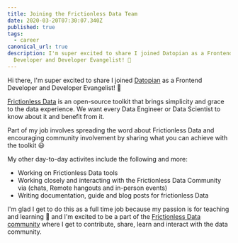 ```yaml
---
title: Joining the Frictionless Data Team
date: 2020-03-20T07:30:07.340Z
published: true
tags:
  - career
canonical_url: true
description: I'm super excited to share I joined Datopian as a Frontend
  Developer and Developer Evangelist! 🎉
---
```

Hi there, I'm super excited to share I joined [Datopian](https://datopian.com/) as a Frontend Developer and Developer Evangelist! 🎉

[Frictionless Data](https://frictionlessdata.io) is an open-source toolkit that brings simplicity and grace to the data experience. We want every Data Engineer or Data Scientist to know about it and benefit from it.

Part of my job involves spreading the word about Frictionless Data and encouraging community involvement by sharing what you can achieve with the toolkit 😃

My other day-to-day activites include the following and more:

* Working on Frictionless Data tools
* Working closely and interacting with the Frictionless Data Community via (chats, Remote hangouts and in-person events)
* Writing documentation, guide and blog posts for frictionless Data

I'm glad I get to do this as a full time job because my passion is for teaching and learning 🚀 and I'm excited to be a part of the [Frictionless Data community](https://frictionlessdata.io/) where I get to contribute, share, learn and interact with the data community.